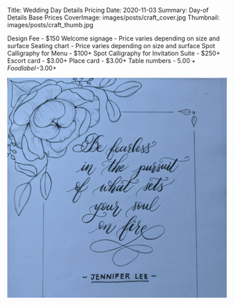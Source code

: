 Title: Wedding Day Details Pricing
Date: 2020-11-03
Summary: Day-of Details Base Prices
CoverImage: images/posts/craft_cover.jpg
Thumbnail: images/posts/craft_thumb.jpg

Design Fee - $150
Welcome signage - Price varies depending on size and surface
Seating chart - Price varies depending on size and surface
Spot Calligraphy for Menu - $100+
Spot Calligraphy for Invitation Suite - $250+
<br/>
Escort card - $3.00+
Place card - $3.00+
Table numbers - $5.00+
Food label -$3.00+

<p align="center">
    <img src="images/posts/craft_fearless.jpg" alt="" class="img-responsive"/></a>
</p>